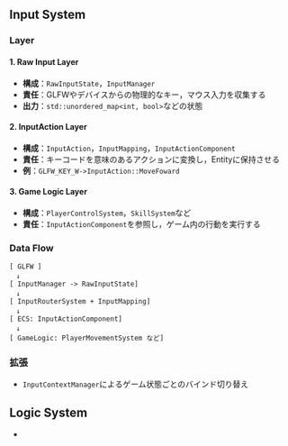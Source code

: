 ## **Input System**

### **Layer**

#### **1. Raw Input Layer**
* **構成**：`RawInputState`，`InputManager`
* **責任**：GLFWやデバイスからの物理的なキー，マウス入力を収集する
* **出力**：`std::unordered_map<int, bool>`などの状態

#### **2. InputAction Layer**
* **構成**：`InputAction`，`InputMapping`，`InputActionComponent`
* **責任**：キーコードを意味のあるアクションに変換し，Entityに保持させる
* **例**：`GLFW_KEY_W->InputAction::MoveFoward`

#### **3. Game Logic Layer**
* **構成**：`PlayerControlSystem`，`SkillSystem`など
* **責任**：`InputActionComponent`を参照し，ゲーム内の行動を実行する

### **Data Flow**
```text
[ GLFW ]
　↓
[ InputManager -> RawInputState]
　↓
[ InputRouterSystem + InputMapping]
　↓
[ ECS: InputActionComponent]
　↓
[ GameLogic: PlayerMovementSystem など]
```

### **拡張**
* `InputContextManager`によるゲーム状態ごとのバインド切り替え

## **Logic System**
* 